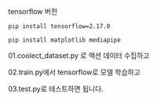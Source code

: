 tensorflow 버전 

```
pip install tensorflow=2.17.0

pip install matplotlib mediapipe
```

01.coolect_dataset.py 로 액션 데이터 수집하고 

02.train.py에서 tensorflow로 모델 학습하고 

03.test.py로 테스트하면 됩니다. 



